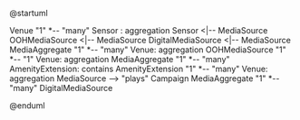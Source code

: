 @startuml

Venue "1" *-- "many" Sensor : aggregation
Sensor <|-- MediaSource
OOHMediaSource <|-- MediaSource
DigitalMediaSource <|-- MediaSource
MediaAggregate "1" *-- "many" Venue: aggregation
OOHMediaSource "1" *-- "1" Venue: aggregation
MediaAggregate "1" *-- "many" AmenityExtension: contains
AmenityExtension "1" *-- "many" Venue: aggregation
MediaSource --> "plays" Campaign
MediaAggregate "1" *-- "many" DigitalMediaSource


@enduml
